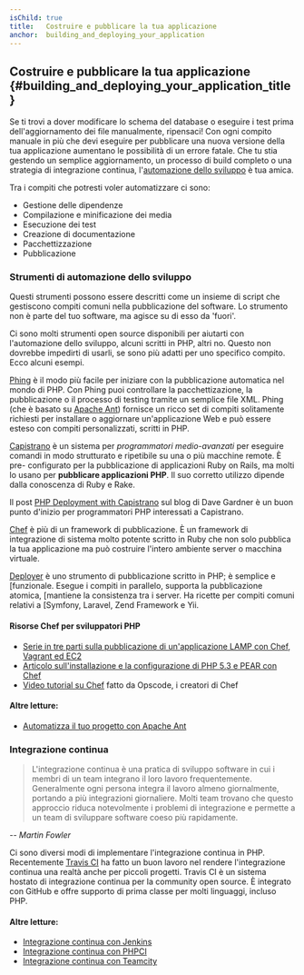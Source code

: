 ```yaml
---
isChild: true
title:   Costruire e pubblicare la tua applicazione
anchor:  building_and_deploying_your_application
---
```


## Costruire e pubblicare la tua applicazione {#building_and_deploying_your_application_title}

Se ti trovi a dover modificare lo schema del database o eseguire i test prima
dell'aggiornamento dei file manualmente, ripensaci! Con ogni compito manuale in
più che devi eseguire per pubblicare una nuova versione della tua applicazione
aumentano le possibilità di un errore fatale. Che tu stia gestendo un semplice
aggiornamento, un processo di build completo o una strategia di integrazione
continua, l'[automazione dello sviluppo][buildautomation] è tua amica.

Tra i compiti che potresti voler automatizzare ci sono:

* Gestione delle dipendenze
* Compilazione e minificazione dei media
* Esecuzione dei test
* Creazione di documentazione
* Pacchettizzazione
* Pubblicazione

### Strumenti di automazione dello sviluppo

Questi strumenti possono essere descritti come un insieme di script che
gestiscono compiti comuni nella pubblicazione del software. Lo strumento non è
parte del tuo software, ma agisce su di esso da 'fuori'.

Ci sono molti strumenti open source disponibili per aiutarti con l'automazione
dello sviluppo, alcuni scritti in PHP, altri no. Questo non dovrebbe impedirti
di usarli, se sono più adatti per uno specifico compito. Ecco alcuni esempi.

[Phing] è il modo più facile per iniziare con la pubblicazione automatica nel
mondo di PHP. Con Phing puoi controllare la pacchettizazione, la pubblicazione o
il processo di testing tramite un semplice file XML. Phing (che è basato su
[Apache Ant]) fornisce un ricco set di compiti solitamente richiesti per
installare o aggiornare un'applicazione Web e può essere esteso con compiti
personalizzati, scritti in PHP.

[Capistrano] è un sistema per *programmatori medio-avanzati* per eseguire
comandi in modo strutturato e ripetibile su una o più macchine remote. È pre-
configurato per la pubblicazione di applicazioni Ruby on Rails, ma molti lo
usano per **pubblicare applicazioni PHP**. Il suo corretto utilizzo dipende
dalla conoscenza di Ruby e Rake.

Il post [PHP Deployment with Capistrano][phpdeploy_capistrano] sul blog di Dave
Gardner è un buon punto d'inizio per programmatori PHP interessati a Capistrano.

[Chef] è più di un framework di pubblicazione. È un framework di integrazione di
sistema molto potente scritto in Ruby che non solo pubblica la tua applicazione
ma può costruire l'intero ambiente server o macchina virtuale.

[Deployer] è uno strumento di pubblicazione scritto in PHP; è semplice e
[funzionale. Esegue i compiti in parallelo, supporta la pubblicazione atomica,
[mantiene la consistenza tra i server. Ha ricette per compiti comuni relativi a
[Symfony, Laravel, Zend Framework e Yii.

#### Risorse Chef per sviluppatori PHP

* [Serie in tre parti sulla pubblicazione di un'applicazione LAMP con Chef, Vagrant ed EC2][chef_vagrant_and_ec2]
* [Articolo sull'installazione e la configurazione di PHP 5.3 e PEAR con Chef][Chef_cookbook]
* [Video tutorial su Chef][Chef_tutorial] fatto da Opscode, i creatori di Chef

#### Altre letture:

* [Automatizza il tuo progetto con Apache Ant][apache_ant_tutorial]

### Integrazione continua

> L'integrazione continua è una pratica di sviluppo software in cui i membri di
> un team integrano il loro lavoro frequentemente. Generalmente ogni persona
> integra il lavoro almeno giornalmente, portando a più integrazioni
> giornaliere. Molti team trovano che questo approccio riduca notevolmente i
> problemi di integrazione e permette a un team di sviluppare software coeso più
> rapidamente.

*-- Martin Fowler*

Ci sono diversi modi di implementare l'integrazione continua in PHP.
Recentemente [Travis CI] ha fatto un buon lavoro nel rendere l'integrazione
continua una realtà anche per piccoli progetti. Travis CI è un sistema hostato
di integrazione continua per la community open source. È integrato con GitHub e
offre supporto di prima classe per molti linguaggi, incluso PHP.

#### Altre letture:

* [Integrazione continua con Jenkins][Jenkins]
* [Integrazione continua con PHPCI][PHPCI]
* [Integrazione continua con Teamcity][Teamcity]

[buildautomation]: http://en.wikipedia.org/wiki/Build_automation
[Phing]: http://www.phing.info/
[Apache Ant]: http://ant.apache.org/
[Capistrano]: https://github.com/capistrano/capistrano/wiki
[phpdeploy_capistrano]: http://www.davegardner.me.uk/blog/2012/02/13/php-deployment-with-capistrano/
[Chef]: http://www.opscode.com/chef/
[chef_vagrant_and_ec2]: http://www.jasongrimes.org/2012/06/managing-lamp-environments-with-chef-vagrant-and-ec2-1-of-3/
[Chef_cookbook]: https://github.com/opscode-cookbooks/php
[Chef_tutorial]: https://www.youtube.com/playlist?list=PLrmstJpucjzWKt1eWLv88ZFY4R1jW8amR
[apache_ant_tutorial]: http://net.tutsplus.com/tutorials/other/automate-your-projects-with-apache-ant/
[Travis CI]: https://travis-ci.org/
[Jenkins]: http://jenkins-ci.org/
[PHPCI]: http://www.phptesting.org/
[Teamcity]: http://www.jetbrains.com/teamcity/
[Deployer]: https://github.com/deployphp/deployer
